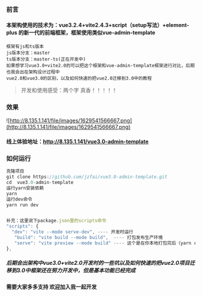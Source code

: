 ### 前言

#### 本架构使用的技术为：vue3.2.4+vite2.4.3+script（setup写法）+element-plus 的新一代的前端框架，框架使用类似vue-admin-template

```
框架有js和ts版本
js版本分支：master
ts版本分支：master-ts(正在开发中)
如果想学习vue3.0+vite2.0的可以把这个框架和vue-admin-template框架进行对比，后期也我会出在架构设计过程中
vue2.0和vue3.0的区别，以及如何快速的把vue2.0迁移到3.0中的教程
```



>开发和使用感受：两个字    真香！！！！！

### 效果

![http://8.135.1.141/file/images/1629541566667.png](http://8.135.1.141/file/images/1629541566667.png)

#### 线上体验地址：http://8.135.1.141/vue3.0-admin-template

### 如何运行

```javascript
克隆项目
git clone https://github.com/jzfai/vue3.0-admin-template.git
cd  vue3.0-admin-template
运行yarn安装依赖
yarn
运行dev命令
yarn run dev


补充：这里说下package.json里的scripts命令
"scripts": {
  "dev": "vite --mode serve-dev", ---- 开发时运行
   "build": "vite build --mode build",  ---- 打包发布生产环境
   "serve": "vite preview --mode build" ---- 这个是在你本地打包完后（yarn run build）后会生产一个dist文件夹，这个命令在你本地启动一个本地服务用于查看dist文件内容，发布生产前可以用这个先看下打包的效果
},
```


##### 后期会出架构中vue3.0+vite2.0开发时的一些坑以及如何快速的把vue2.0项目迁移到3.0中框架还在努力开发中，但是基本功能已经完成

#### 需要大家多多支持    欢迎加入我一起开发
